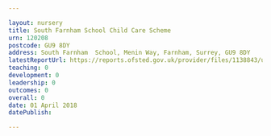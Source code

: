 ```yaml
---

layout: nursery
title: South Farnham School Child Care Scheme
urn: 120208
postcode: GU9 8DY
address: South Farnham  School, Menin Way, Farnham, Surrey, GU9 8DY
latestReportUrl: https://reports.ofsted.gov.uk/provider/files/1138843/urn/120208.pdf
teaching: 0
development: 0
leadership: 0
outcomes: 0
overall: 0
date: 01 April 2018 
datePublish: 

---
```

